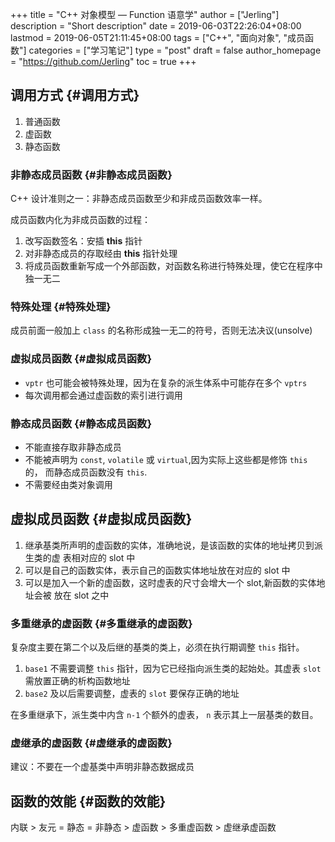 +++
title = "C++ 对象模型 — Function 语意学"
author = ["Jerling"]
description = "Short description"
date = 2019-06-03T22:26:04+08:00
lastmod = 2019-06-05T21:11:45+08:00
tags = ["C++", "面向对象", "成员函数"]
categories = ["学习笔记"]
type = "post"
draft = false
author_homepage = "https://github.com/Jerling"
toc = true
+++

## 调用方式 {#调用方式}

1.  普通函数
2.  虚函数
3.  静态函数


### 非静态成员函数 {#非静态成员函数}

C++ 设计准则之一：非静态成员函数至少和非成员函数效率一样。

成员函数内化为非成员函数的过程：

1.  改写函数签名：安插 **this** 指针
2.  对非静态成员的存取经由 **this** 指针处理
3.  将成员函数重新写成一个外部函数，对函数名称进行特殊处理，使它在程序中独一无二


### 特殊处理 {#特殊处理}

成员前面一般加上 `class` 的名称形成独一无二的符号，否则无法决议(unsolve)


### 虚拟成员函数 {#虚拟成员函数}

-   `vptr` 也可能会被特殊处理，因为在复杂的派生体系中可能存在多个 `vptrs`
-   每次调用都会通过虚函数的索引进行调用


### 静态成员函数 {#静态成员函数}

-   不能直接存取非静态成员
-   不能被声明为 `const`, `volatile` 或 `virtual`,因为实际上这些都是修饰 `this` 的，
    而静态成员函数没有 `this`.
-   不需要经由类对象调用


## 虚拟成员函数 {#虚拟成员函数}

1.  继承基类所声明的虚函数的实体，准确地说，是该函数的实体的地址拷贝到派生类的虚
    表相对应的 slot 中
2.  可以是自己的函数实体，表示自己的函数实体地址放在对应的 slot 中
3.  可以是加入一个新的虚函数，这时虚表的尺寸会增大一个 slot,新函数的实体地址会被
    放在 slot 之中


### 多重继承的虚函数 {#多重继承的虚函数}

复杂度主要在第二个以及后继的基类的类上，必须在执行期调整 `this` 指针。

1.  `base1` 不需要调整 `this` 指针，因为它已经指向派生类的起始处。其虚表 `slot`
    需放置正确的析构函数地址
2.  `base2` 及以后需要调整，虚表的 `slot` 要保存正确的地址

在多重继承下，派生类中内含 `n-1` 个额外的虚表， `n` 表示其上一层基类的数目。


### 虚继承的虚函数 {#虚继承的虚函数}

建议：不要在一个虚基类中声明非静态数据成员


## 函数的效能 {#函数的效能}

内联 > 友元 = 静态 = 非静态 > 虚函数 > 多重虚函数 > 虚继承虚函数
